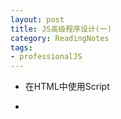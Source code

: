 ```yaml
---
layout: post
title: JS高级程序设计(一)
category: ReadingNotes
tags: 
- professionalJS
---
```


-  在HTML中使用Script

- <script>元素

	- 六个属性：
	 - async：立即下载脚本
	 - charset：代码字符集
	 - defer：脚本可以延迟到文档完全被解析和显示之后再执行
	 - language : 废弃
	 - src : source
	 - type : 内容类型

	> 现代Web 应用程序一般都把全部JavaScript 引用放在<body>元素中页面内容的后面，或者使用defer属性，H5中规定按照顺序延迟，标记为async 的脚本并不保证按照指定它们的先后顺序执行

- 文档模式

	> 混杂模式（quirks mode）和标准模式（standards mode）

	```
	<!-- HTML 4.01 严格型 -->
	<!DOCTYPE HTML PUBLIC "-//W3C//DTD HTML 4.01//EN"
	"http://www.w3.org/TR/html4/strict.dtd">
	<!-- XHTML 1.0 严格型 -->
	<!DOCTYPE html PUBLIC
	"-//W3C//DTD XHTML 1.0 Strict//EN"
	"http://www.w3.org/TR/xhtml1/DTD/xhtml1-strict.dtd">
	<!-- HTML 5 -->
	<!DOCTYPE html>
	```

- <noscript>元素
	> 当浏览器不支持JavaScript 时使用<noscript>元素让页面平稳地退化
